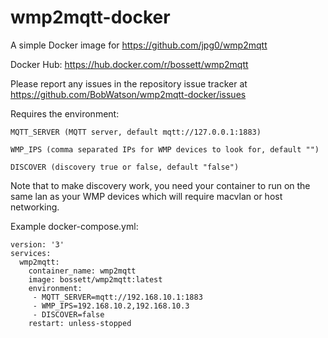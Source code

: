# wmp2mqtt-docker
A simple Docker image for https://github.com/jpg0/wmp2mqtt

Docker Hub: https://hub.docker.com/r/bossett/wmp2mqtt

Please report any issues in the repository issue tracker at https://github.com/BobWatson/wmp2mqtt-docker/issues

Requires the environment:

```
MQTT_SERVER (MQTT server, default mqtt://127.0.0.1:1883)

WMP_IPS (comma separated IPs for WMP devices to look for, default "")

DISCOVER (discovery true or false, default "false")
```

Note that to make discovery work, you need your container to run on the same lan as your WMP devices which will require macvlan or host networking.

Example docker-compose.yml:
```
version: '3'
services:
  wmp2mqtt:
    container_name: wmp2mqtt
    image: bossett/wmp2mqtt:latest
    environment:
     - MQTT_SERVER=mqtt://192.168.10.1:1883
     - WMP_IPS=192.168.10.2,192.168.10.3
     - DISCOVER=false
    restart: unless-stopped
```
